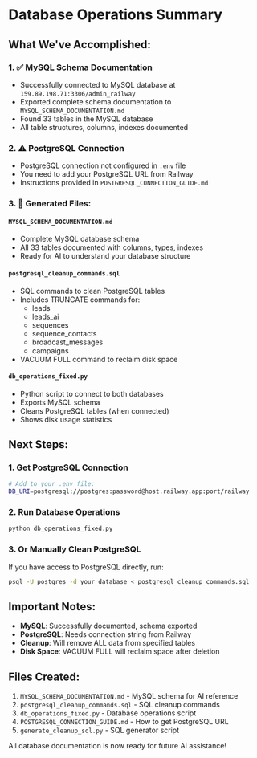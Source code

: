 # Database Operations Summary

## What We've Accomplished:

### 1. ✅ MySQL Schema Documentation
- Successfully connected to MySQL database at `159.89.198.71:3306/admin_railway`
- Exported complete schema documentation to `MYSQL_SCHEMA_DOCUMENTATION.md`
- Found 33 tables in the MySQL database
- All table structures, columns, indexes documented

### 2. ⚠️ PostgreSQL Connection
- PostgreSQL connection not configured in `.env` file
- You need to add your PostgreSQL URL from Railway
- Instructions provided in `POSTGRESQL_CONNECTION_GUIDE.md`

### 3. 📄 Generated Files:

#### `MYSQL_SCHEMA_DOCUMENTATION.md`
- Complete MySQL database schema
- All 33 tables documented with columns, types, indexes
- Ready for AI to understand your database structure

#### `postgresql_cleanup_commands.sql`
- SQL commands to clean PostgreSQL tables
- Includes TRUNCATE commands for:
  - leads
  - leads_ai
  - sequences
  - sequence_contacts
  - broadcast_messages
  - campaigns
- VACUUM FULL command to reclaim disk space

#### `db_operations_fixed.py`
- Python script to connect to both databases
- Exports MySQL schema
- Cleans PostgreSQL tables (when connected)
- Shows disk usage statistics

## Next Steps:

### 1. Get PostgreSQL Connection
```bash
# Add to your .env file:
DB_URI=postgresql://postgres:password@host.railway.app:port/railway
```

### 2. Run Database Operations
```bash
python db_operations_fixed.py
```

### 3. Or Manually Clean PostgreSQL
If you have access to PostgreSQL directly, run:
```bash
psql -U postgres -d your_database < postgresql_cleanup_commands.sql
```

## Important Notes:

- **MySQL**: Successfully documented, schema exported
- **PostgreSQL**: Needs connection string from Railway
- **Cleanup**: Will remove ALL data from specified tables
- **Disk Space**: VACUUM FULL will reclaim space after deletion

## Files Created:
1. `MYSQL_SCHEMA_DOCUMENTATION.md` - MySQL schema for AI reference
2. `postgresql_cleanup_commands.sql` - SQL cleanup commands
3. `db_operations_fixed.py` - Database operations script
4. `POSTGRESQL_CONNECTION_GUIDE.md` - How to get PostgreSQL URL
5. `generate_cleanup_sql.py` - SQL generator script

All database documentation is now ready for future AI assistance!
